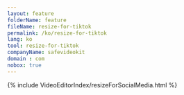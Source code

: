 ```yaml
---
layout: feature
folderName: feature
fileName: resize-for-tiktok
permalink: /ko/resize-for-tiktok
lang: ko
tool: resize-for-tiktok
companyName: safevideokit
domain : com
nobox: true
---
```


{% include VideoEditorIndex/resizeForSocialMedia.html %}

   
